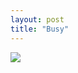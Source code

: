 ```yaml
---
layout: post
title: "Busy"
---
```

<img id="img" src=" {{ site.baseurl}}/images/23-08-15-20-Busy.png"/>